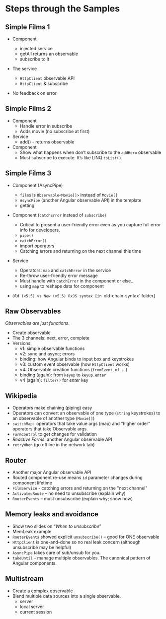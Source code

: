 # Steps through the Samples

## Simple Films 1
- Component
  - injected service
  - getAll returns an observable
  - subscribe to it

- The service
  - `HttpClient` observable API
  - `HttpClient` & subscribe
- No feedback on error

## Simple Films 2
- Component
  - Handle error in subscribe
  - Adds movie (no subscribe at first)
- Service
  - add() - returns observable
- Component
  - Show what happens when don’t subscribe to the `addHero` observable
  - Must subscribe to execute. It’s like LINQ `toList()`.

## Simple Films 3
- Component (AsyncPipe)
  - `film$` is `Observable<Movie[]>` instead of `Movie[]`
  - `AsyncPipe` (another Angular observable API) in the template
  -  getting

- Component (`catchError` instead of `subscribe`)
  - Critical to present a user-friendly error even as you capture full error info for developers.
  - `pipe()`
  - `catchError()`
  - import operators
  - Catching errors and returning on the next channel this time

- Service
  - Operators: `map` and `catchError` in the service
  - Re-throw user-friendly error message
  - Must handle with `catchError` in the component or else...
  - using `map` to reshape data for component
  

- `Old (<5.5) vs New (v5.5) RxJS syntax [in `old-chain-syntax` folder]

## Raw Observables

_Observables are just functions_.

- Create observable 
- The 3 channels: next, error, complete
- Versions:
  - v1: simple observable functions
  - v2: sync and async; errors
  - binding: how Angular binds to input box and keystrokes
  - v3: custom event observable (how `HttpClient` works)
  - v4: Observable creation functions (`fromEvent`, `of`, ...)
  - binding (again): from `keyup` to `keyup.enter`
  - v4 (again): `filter()` for _enter_ key

## Wikipedia
- Operators make chaining (piping) easy
- Operators can convert an observable of one type (`string` keystrokes) to an observable of another type (`Movie[]`)
- `switchMap`:  operators that take value args (map) and “higher order” operators that take Observable args.
- `FormControl` to get changes for validation
- _Reactive Forms_: another Angular observable API
- `retryWhen` (go offline in the network tab)

## Router
- Another major Angular observable API
- Routed component re-use means `id` parameter changes during component lifetime
- `FilmService` - catching errors and returning on the "next channel"
- `ActivatedRoute` – no need to unsubscribe (explain why)
- `RouterEvents` – must unsubscribe (explain why; show how)

## Memory leaks and avoidance
- Show two slides on “_When to unsubscribe_”
- MemLeak example
- `RouterEvents` showed explicit `unsubscribe()` – good for ONE observable
- `HttpClient` is one-and-done so no real leak concern (although unsubscribe may be helpful)
- `AsyncPipe` takes care of sub/unsub for you.
- `takeUntil` – manage multiple observables. The canonical pattern of Angular components.

## Multistream
- Create a complex observable
- Blend multiple data sources into a single observable.
  - server
  - local server
  - current session

